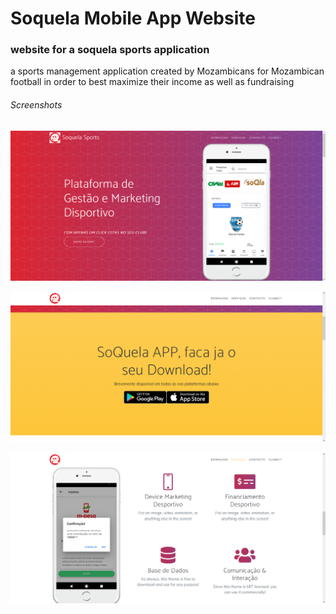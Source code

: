 # Soquela Mobile App Website
### website for a soquela sports application

a sports management application created by Mozambicans for Mozambican football in order to best maximize their income as well as fundraising

###### Screenshots

![screenshot1](https://github.com/NelsonChad/website-soquela-app/blob/main/soquelapage.png)

![screenshot2](https://github.com/NelsonChad/website-soquela-app/blob/main/web2.png)

![screenshot3](https://github.com/NelsonChad/website-soquela-app/blob/main/web3.png)
